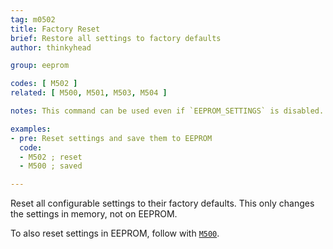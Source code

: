 ```yaml
---
tag: m0502
title: Factory Reset
brief: Restore all settings to factory defaults
author: thinkyhead

group: eeprom

codes: [ M502 ]
related: [ M500, M501, M503, M504 ]

notes: This command can be used even if `EEPROM_SETTINGS` is disabled.

examples:
- pre: Reset settings and save them to EEPROM
  code:
  - M502 ; reset
  - M500 ; saved

---
```


Reset all configurable settings to their factory defaults. This only changes the settings in memory, not on EEPROM.

To also reset settings in EEPROM, follow with [`M500`](/docs/gcode/M500.html).
